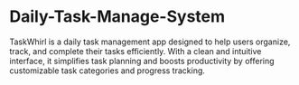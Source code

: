 # Daily-Task-Manage-System
TaskWhirl is a daily task management app designed to help users organize, track, and complete their tasks efficiently. With a clean and intuitive interface, it simplifies task planning and boosts productivity by offering customizable task categories and progress tracking.
